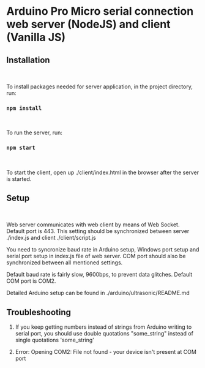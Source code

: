 # Arduino Pro Micro serial connection web server (NodeJS) and client (Vanilla JS)

## Installation

<br>

To install packages needed for server application, in the project directory, run:

### `npm install`

<br>

To run the server, run:

### `npm start`

<br>

To start the client, open up ./client/index.html in the browser after the server is started.

## Setup

<br>

Web server communicates with web client by means of Web Socket. Default port is 443. This setting should be synchronized between server ./index.js and client ./client/script.js

You need to syncronize baud rate in Arduino setup, Windows port setup and serial port setup in index.js file of web server. COM port should also be synchronized between all mentioned settings.

Default baud rate is fairly slow, 9600bps, to prevent data glitches. Default COM port is COM2.

Detailed Arduino setup can be found in ./arduino/ultrasonic/README.md

## Troubleshooting

1. If you keep getting numbers instead of strings from Arduino writing to serial port, you should use double quotations "some_string" instead of single quotations 'some_string'

2. Error: Opening COM2: File not found - your device isn't present at COM port
